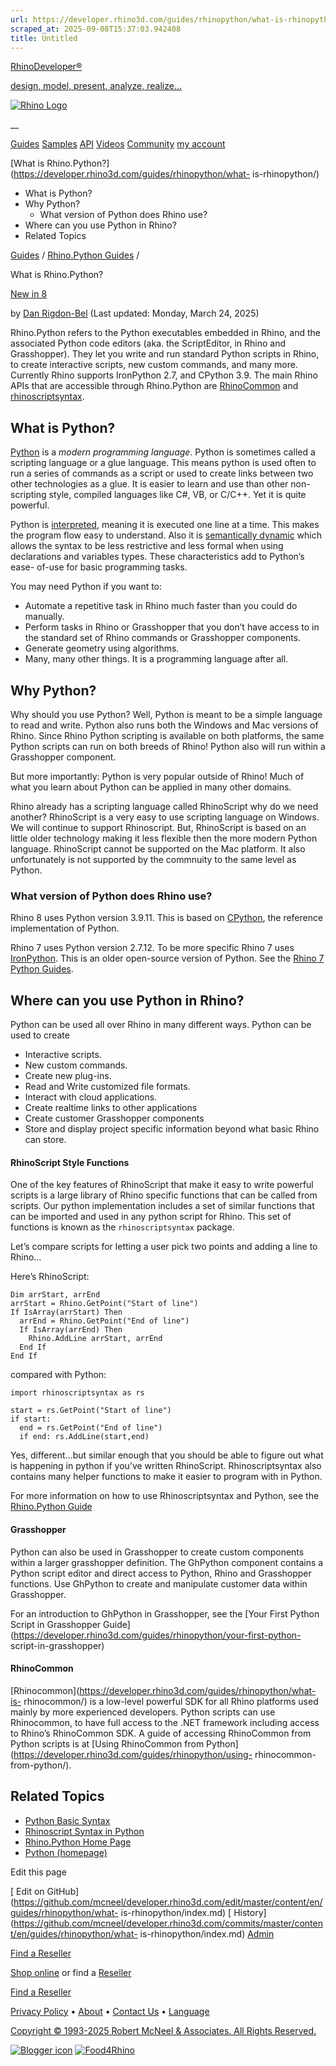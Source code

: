 ```yaml
---
url: https://developer.rhino3d.com/guides/rhinopython/what-is-rhinopython/
scraped_at: 2025-09-08T15:37:03.942408
title: Untitled
---
```


[RhinoDeveloper®](/)

[design, model, present, analyze, realize...](/)

[![Rhino Logo](https://developer.rhino3d.com/images/rhinodevlogo.png)](/)

__

[Guides](https://developer.rhino3d.com/guides)
[Samples](https://developer.rhino3d.com/samples)
[API](https://developer.rhino3d.com/api)
[Videos](https://developer.rhino3d.com/videos)
[Community](https://discourse.mcneel.com/c/rhino-developer) [my account
](https://www.rhino3d.com/my-account/ "Manage your account, licenses, and
teams")

[What is Rhino.Python?](https://developer.rhino3d.com/guides/rhinopython/what-
is-rhinopython/)

  * What is Python?
  * Why Python?
    * What version of Python does Rhino use?
  * Where can you use Python in Rhino?
  * Related Topics

[Guides](https://developer.rhino3d.com/en/guides/) / [Rhino.Python
Guides](https://developer.rhino3d.com/en/guides/rhinopython/) /

What is Rhino.Python?

[New in 8](https://developer.rhino3d.com/8/new)

by [Dan Rigdon-Bel](https://discourse.mcneel.com/u/dan/) (Last updated:
Monday, March 24, 2025)

Rhino.Python refers to the Python executables embedded in Rhino, and the
associated Python code editors (aka. the ScriptEditor, in Rhino and
Grasshopper). They let you write and run standard Python scripts in Rhino, to
create interactive scripts, new custom commands, and many more. Currently
Rhino supports IronPython 2.7, and CPython 3.9. The main Rhino APIs that are
accessible through Rhino.Python are
[RhinoCommon](https://developer.rhino3d.com/api/rhinocommon/) and
[rhinoscriptsyntax](https://developer.rhino3d.com/api/RhinoScriptSyntax/).

## What is Python?

[Python](https://www.python.org/) is a _modern programming language_. Python
is sometimes called a scripting language or a glue language. This means python
is used often to run a series of commands as a script or used to create links
between two other technologies as a glue. It is easier to learn and use than
other non-scripting style, compiled languages like C#, VB, or C/C++. Yet it is
quite powerful.

Python is
[interpreted](https://en.wikipedia.org/wiki/Programming_language_implementation),
meaning it is executed one line at a time. This makes the program flow easy to
understand. Also it is [semantically
dynamic](https://en.wikipedia.org/wiki/Programming_language#Static_versus_dynamic_typing)
which allows the syntax to be less restrictive and less formal when using
declarations and variables types. These characteristics add to Python’s ease-
of-use for basic programming tasks.

You may need Python if you want to:

  * Automate a repetitive task in Rhino much faster than you could do manually.
  * Perform tasks in Rhino or Grasshopper that you don’t have access to in the standard set of Rhino commands or Grasshopper components.
  * Generate geometry using algorithms.
  * Many, many other things. It is a programming language after all.

## Why Python?

Why should you use Python? Well, Python is meant to be a simple language to
read and write. Python also runs both the Windows and Mac versions of Rhino.
Since Rhino Python scripting is available on both platforms, the same Python
scripts can run on both breeds of Rhino! Python also will run within a
Grasshopper component.

But more importantly: Python is very popular outside of Rhino! Much of what
you learn about Python can be applied in many other domains.

Rhino already has a scripting language called RhinoScript why do we need
another? RhinoScript is a very easy to use scripting language on Windows. We
will continue to support Rhinoscript. But, RhinoScript is based on an little
older technology making it less flexible then the more modern Python language.
RhinoScript cannot be supported on the Mac platform. It also unfortunately is
not supported by the commnuity to the same level as Python.

### What version of Python does Rhino use?

Rhino 8 uses Python version 3.9.11. This is based on
[CPython](https://www.python.org/), the reference implementation of Python.

Rhino 7 uses Python version 2.7.12. To be more specific Rhino 7 uses
[IronPython](http://ironpython.net/). This is an older open-source version of
Python. See the [Rhino 7 Python
Guides](https://developer.rhino3d.com/guides/rhinopython/7/).

## Where can you use Python in Rhino?

Python can be used all over Rhino in many different ways. Python can be used
to create

  * Interactive scripts.
  * New custom commands.
  * Create new plug-ins.
  * Read and Write customized file formats.
  * Interact with cloud applications.
  * Create realtime links to other applications
  * Create customer Grasshopper components
  * Store and display project specific information beyond what basic Rhino can store.

#### RhinoScript Style Functions

One of the key features of RhinoScript that make it easy to write powerful
scripts is a large library of Rhino specific functions that can be called from
scripts. Our python implementation includes a set of similar functions that
can be imported and used in any python script for Rhino. This set of functions
is known as the `rhinoscriptsyntax` package.

Let’s compare scripts for letting a user pick two points and adding a line to
Rhino…

Here’s RhinoScript:

    
    
    Dim arrStart, arrEnd
    arrStart = Rhino.GetPoint("Start of line")
    If IsArray(arrStart) Then
      arrEnd = Rhino.GetPoint("End of line")
      If IsArray(arrEnd) Then
        Rhino.AddLine arrStart, arrEnd
      End If
    End If
    

compared with Python:

    
    
    import rhinoscriptsyntax as rs
    
    start = rs.GetPoint("Start of line")
    if start:
      end = rs.GetPoint("End of line")
      if end: rs.AddLine(start,end)
    

Yes, different…but similar enough that you should be able to figure out what
is happening in python if you’ve written RhinoScript. Rhinoscriptsyntax also
contains many helper functions to make it easier to program with in Python.

For more information on how to use Rhinoscriptsyntax and Python, see the
[Rhino.Python Guide](https://developer.rhino3d.com/guides/rhinopython/)

#### Grasshopper

Python can also be used in Grasshopper to create custom components within a
larger grasshopper definition. The GhPython component contains a Python script
editor and direct access to Python, Rhino and Grasshopper functions. Use
GhPython to create and manipulate customer data within Grasshopper.

For an introduction to GhPython in Grasshopper, see the [Your First Python
Script in Grasshopper
Guide](https://developer.rhino3d.com/guides/rhinopython/your-first-python-
script-in-grasshopper)

#### RhinoCommon

[Rhinocommon](https://developer.rhino3d.com/guides/rhinopython/what-is-
rhinocommon/) is a low-level powerful SDK for all Rhino platforms used mainly
by more experienced developers. Python scripts can use Rhinocommon, to have
full access to the .NET framework including access to Rhino’s RhinoCommon SDK.
A guide of accessing RhinoCommon from Python scripts is at [Using RhinoCommon
from Python](https://developer.rhino3d.com/guides/rhinopython/using-
rhinocommon-from-python/).

## Related Topics

  * [Python Basic Syntax](https://developer.rhino3d.com/guides/rhinopython/python-statements/)
  * [Rhinoscript Syntax in Python](https://developer.rhino3d.com/guides/rhinopython/python-rhinoscriptsyntax-introduction/)
  * [Rhino.Python Home Page](https://developer.rhino3d.com/guides/rhinopython/)
  * [Python (homepage)](https://www.python.org/)

Edit this page

[ Edit on
GitHub](https://github.com/mcneel/developer.rhino3d.com/edit/master/content/en/guides/rhinopython/what-
is-rhinopython/index.md) [
History](https://github.com/mcneel/developer.rhino3d.com/commits/master/content/en/guides/rhinopython/what-
is-rhinopython/index.md) [ Admin](https://developer.rhino3d.com/admin)

[Find a Reseller](https://www.rhino3d.com/sales)

[Shop online](https://www.rhino3d.com/store) or find a
[Reseller](https://www.rhino3d.com/sales)

[Find a Reseller](https://www.rhino3d.com/sales)

[Privacy Policy](https://www.rhino3d.com/privacy) •
[About](https://www.rhino3d.com/mcneel/about) • [Contact
Us](https://www.rhino3d.com/mcneel/contact) • [
Language](https://www.rhino3d.com/language "Change to a different region or
language")

[Copyright © 1993-2025 Robert McNeel & Associates. All Rights
Reserved.](https://www.rhino3d.com/mcneel/about)

[](https://www.facebook.com/McNeelRhinoceros/)
[](https://twitter.com/bobmcneel) [](https://www.linkedin.com/groups/75313/)
[](https://www.youtube.com/user/RhinoGuide/videos) [](https://vimeo.com/rhino)
[![Blogger
icon](https://developer.rhino3d.com/images/blogger.svg)](http://blog.rhino3d.com/)
[![Food4Rhino](https://developer.rhino3d.com/images/f4r_icon_01.svg)](https://www.food4rhino.com)

